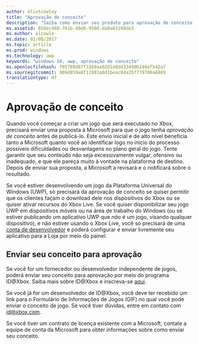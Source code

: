```yaml
---
author: eliotcowley
title: "Aprovação de conceito"
description: "Saiba como enviar seu produto para aprovação de conceito, que você precisará se seu produto for executado no Xbox ou usar o Xbox Live."
ms.assetid: 850ec988-761b-49d8-9508-da8a83108de3
ms.author: elcowle
ms.date: 02/08/2017
ms.topic: article
ms.prod: windows
ms.technology: uwp
keywords: "windows 10, uwp, aprovação de conceito"
ms.openlocfilehash: f05789d87f3260aa02d1e0dd33490b248efb42a7
ms.sourcegitcommit: 909d859a0f11981a8d1beac0da35f779786a6889
translationtype: HT
---
```

# <a name="concept-approval"></a>Aprovação de conceito

Quando você começar a criar um jogo que será executado no Xbox, precisará enviar uma proposta à Microsoft para que o jogo tenha *aprovação de conceito* antes de publicá-lo. Este envio inicial e de alto nível beneficia tanto a Microsoft quanto você ao identificar logo no início do processo possíveis dificuldades ou desvantagens no plano geral do jogo. Tente garantir que seu conteúdo não seja excessivamente vulgar, ofensivo ou inadequado, e que ele pareça muito à vontade na plataforma de destino. Depois de enviar sua proposta, a Microsoft a revisará e o notificará sobre o resultado.

Se você estiver desenvolvendo um jogo da Plataforma Universal do Windows (UWP), só precisará da aprovação de conceito se quiser permitir que os clientes façam o download dele nos dispositivos do Xbox ou se quiser ativar recursos do Xbox Live. Se você quiser disponibilizar seu jogo UWP em dispositivos móveis ou na área de trabalho do Windows (ou se estiver publicando um aplicativo UWP que *não* é um jogo, visando qualquer dispositivo), e não estiver usando o Xbox Live, você só precisará de uma [conta de desenvolvedor](https://go.microsoft.com/fwlink/?LinkId=817223) e poderá configurar e enviar livremente seu aplicativo para a Loja por meio do painel.

## <a name="submit-your-concept-for-approval"></a>Enviar seu conceito para aprovação

Se você for um fornecedor ou desenvolvedor independente de jogos, poderá enviar seu conceito para aprovação por meio do programa ID@Xbox. Saiba mais sobre ID@Xbox e inscreva-se [aqui](http://www.xbox.com/Developers/id).

Se você já for um desenvolvedor de ID@Xbox, você deve ter recebido um link para o Formulário de Informações de Jogos (GIF) no qual você pode enviar o conceito de jogo. Se você tiver dúvidas, entre em contato com [id@xbox.com](mailto:id@xbox.com).

Se você tiver um contrato de licença existente com a Microsoft, contate a equipe de conta da Microsoft para obter informações sobre como enviar seu conceito.